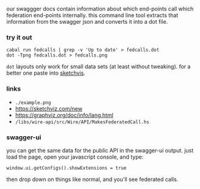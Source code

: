 our swaggger docs contain information about which end-points call
which federation end-points internally.  this command line tool
extracts that information from the swagger json and converts it into a
dot file.

### try it out

```
cabal run fedcalls | grep -v 'Up to date' > fedcalls.dot
dot -Tpng fedcalls.dot > fedcalls.png
```

`dot` layouts only work for small data sets (at least without tweaking).  for a better one paste into [sketchvis](https://sketchviz.com/new).

### links

- `./example.png`
- https://sketchviz.com/new
- https://graphviz.org/doc/info/lang.html
- `/libs/wire-api/src/Wire/API/MakesFederatedCall.hs`

### swagger-ui

you can get the same data for the public API in the swagger-ui output.  just load the page, open your javascript console, and type:

```
window.ui.getConfigs().showExtensions = true
```

then drop down on things like normal, and you'll see federated calls.
